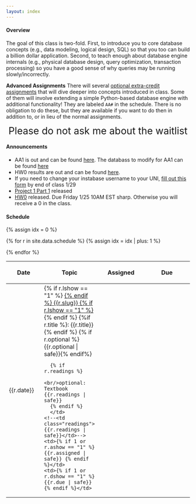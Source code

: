 ```yaml
---
layout: index
---
```


#### Overview

The goal of this class is two-fold. First, to introduce you to core database concepts (e.g., data modeling, logical design, SQL) so that you too can build a billion dollar application. Second, to teach enough about database engine internals (e.g., physical database design, query optimization, transaction processing) so you have a good sense of why queries may be running slowly/incorrectly.

**Advanced Assignments**  There will several [optional extra-credit assignments](https://github.com/w4111/advanced) that will dive deeper into concepts introduced in class.   Some of them will involve extending a simple Python-based database engine with additional functionality!  They are labeled `AA#` in the schedule.  There is no obligation to do these, but they are available if you want to do then in addition to, or in lieu of the normal assignments.

<center><span style="font-size: 20pt">Please do not ask me about the waitlist</span></center>

#### Announcements
* AA1 is out and can be found [here](https://github.com/w4111/advanced-public/blob/master/aa1.md). The databass to modify for AA1 can be found [here](https://github.com/w4111/databass-public/blob/master/README.md)
* HW0 results are out and can be found [here](https://github.com/w4111/hw0/blob/master/results.md).
* If you need to change your instabase username to your UNI, [fill out this form](https://docs.google.com/forms/d/e/1FAIpQLSdG1eY8_PoODroMax3TWk29h5IhWFkJYHYiZGX4BlYPrV209g/viewform) by end of class 1/29
* [Project 1 Part 1](https://github.com/w4111/project1) released
* [HW0](https://github.com/w4111/hw0) released.  Due Friday 1/25 10AM EST sharp.  Otherwise you will receive a 0 in the class.

#### Schedule

<table class="table table-striped schedule">
  <thead>
  <tr>
    <!--<th class="idx"></th>-->
    <th class="date" style="width: 5em; max-width: 5em;"> <p> <span>Date </span> </p> </th>
    <th style="min-width: 20%;"> <p> <span>Topic </span> </p> </th>
    <!--<th style="width: 15%"> <p> <span>Readings </span> </p> </th>-->
    <th style="width: 25%;"> <p> <span>Assigned</span> </p> </th>
    <th style="width: 25%;"> <p> <span>Due</span> </p> </th>
  </tr>
  </thead>
{% assign idx = 0 %}

{% for r in site.data.schedule %}
  {% assign idx = idx | plus: 1  %}
  <tr style="background-color: {{r.color}}; ">
    <!--<td class="idx">L{{idx}}</td>-->
    <td class="date">{{r.date}}</td>
    <td class="slug">
      {% if r.lshow == "1" %} <a href="{{r.link}}"> {% endif %}
        {{r.slug}}
      {% if r.lshow == "1" %} </a> {% endif %}
      {%if r.title %}: {{r.title}}{% endif %}
      {% if r.optional %}<br/>{{r.optional | safe}}{% endif%}
      
      {% if r.readings %}
        <br/>optional: Textbook {{r.readings | safe}}
      {% endif %}
      </td>
    <!--<td class="readings">{{r.readings | safe}}</td>-->
    <td>{% if 1 or r.ashow == "1" %} {{r.assigned | safe}} {% endif %}</td>
    <td>{% if 1 or r.dshow == "1" %} {{r.due | safe}} {% endif %}</td>
  </tr>
{% endfor %}
</table>


